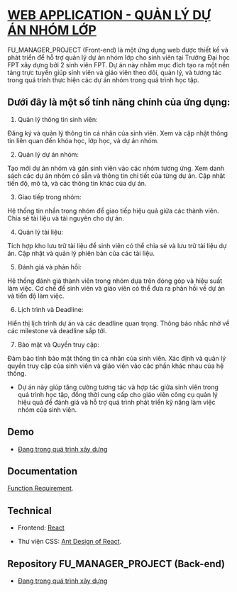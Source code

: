 # [WEB APPLICATION - QUẢN LÝ DỰ ÁN NHÓM LỚP](https://github.com/nguyenhuykhai/manager-tasks-application)

FU_MANAGER_PROJECT (Front-end) là một ứng dụng web được thiết kế và phát triển để hỗ trợ quản lý dự án nhóm lớp cho sinh viên tại Trường Đại học FPT xây dựng bởi 2 sinh viên FPT. Dự án này nhằm mục đích tạo ra một nền tảng trực tuyến giúp sinh viên và giáo viên theo dõi, quản lý, và tương tác trong quá trình thực hiện các dự án nhóm trong quá trình học tập.

## Dưới đây là một số tính năng chính của ứng dụng:

1. Quản lý thông tin sinh viên:

Đăng ký và quản lý thông tin cá nhân của sinh viên.
Xem và cập nhật thông tin liên quan đến khóa học, lớp học, và dự án nhóm.

2. Quản lý dự án nhóm:

Tạo mới dự án nhóm và gán sinh viên vào các nhóm tương ứng.
Xem danh sách các dự án nhóm có sẵn và thông tin chi tiết của từng dự án.
Cập nhật tiến độ, mô tả, và các thông tin khác của dự án.

3. Giao tiếp trong nhóm:

Hệ thống tin nhắn trong nhóm để giao tiếp hiệu quả giữa các thành viên.
Chia sẻ tài liệu và tài nguyên cho dự án.

4. Quản lý tài liệu:

Tích hợp kho lưu trữ tài liệu để sinh viên có thể chia sẻ và lưu trữ tài liệu dự án.
Cập nhật và quản lý phiên bản của các tài liệu.

5. Đánh giá và phản hồi:

Hệ thống đánh giá thành viên trong nhóm dựa trên đóng góp và hiệu suất làm việc.
Cơ chế để sinh viên và giáo viên có thể đưa ra phản hồi về dự án và tiến độ làm việc.

6. Lịch trình và Deadline:

Hiển thị lịch trình dự án và các deadline quan trọng.
Thông báo nhắc nhở về các milestone và deadline sắp tới.

7. Bảo mật và Quyền truy cập:

Đảm bảo tính bảo mật thông tin cá nhân của sinh viên.
Xác định và quản lý quyền truy cập của sinh viên và giáo viên vào các phần khác nhau của hệ thống.

- Dự án này giúp tăng cường tương tác và hợp tác giữa sinh viên trong quá trình học tập, đồng thời cung cấp cho giáo viên công cụ quản lý hiệu quả để đánh giá và hỗ trợ quá trình phát triển kỹ năng làm việc nhóm của sinh viên.

## Demo

- [Đang trong quá trình xây dựng](https://github.com/nguyenhuykhai/manager-tasks-application)

## Documentation

 [Function Requirement](https://docs.google.com/document/d/1CPjPpIMVkAp9KRoCvXRMUoL48Fq_O6yInnZExIvpzVI/edit?fbclid=IwAR32KoldKVxeqRD4jj6fraiftt8D1twY8l4e1sg16PIT_dbG97FOcaQiVsI).

## Technical

- Frontend: [React](https://react.dev/)

- Thư viện CSS: [Ant Design of React](https://ant.design/docs/react/introduce).

## Repository FU_MANAGER_PROJECT (Back-end)

- [Đang trong quá trình xây dựng](https://github.com/nguyenhuykhai/manager-tasks-application)


